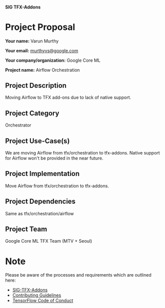 #### SIG TFX-Addons
# Project Proposal

**Your name:** Varun Murthy

**Your email:** murthyvs@google.com

**Your company/organization:** Google Core ML

**Project name:** Airflow Orchestration

## Project Description
Moving Airflow to TFX add-ons due to lack of native support.

## Project Category
Orchestrator

## Project Use-Case(s)
We are moving Airflow from tfx/orchestration to tfx-addons. Native support for Airflow won't be provided in the near future.

## Project Implementation
Move Airflow from tfx/orchestration to tfx-addons.

## Project Dependencies
Same as tfx/orchestration/airflow

## Project Team
Google Core ML TFX Team (MTV + Seoul)

# Note
Please be aware of the processes and requirements which are outlined here:

* [SIG-TFX-Addons](https://github.com/tensorflow/tfx-addons)
* [Contributing Guidelines](https://github.com/tensorflow/tfx-addons/blob/main/CONTRIBUTING.md)
* [TensorFlow Code of Conduct](https://github.com/tensorflow/tfx-addons/blob/main/CODE_OF_CONDUCT.md)
